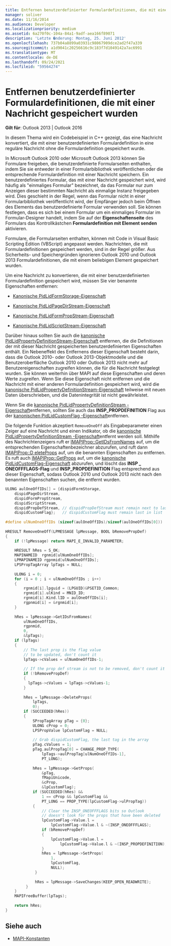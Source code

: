 ```yaml
---
title: Entfernen benutzerdefinierter Formulardefinitionen, die mit einer Nachricht gespeichert wurden
manager: soliver
ms.date: 11/16/2014
ms.audience: Developer
ms.localizationpriority: medium
ms.assetid: 6a270f0c-104a-84a1-9adf-aea166f89071
description: 'Letzte �nderung: Montag, 25. Juni 2012'
ms.openlocfilehash: 737b04a8899a03931c98067909dce2ad2f47a339
ms.sourcegitcommit: a1d9041c20256616c9c183f7d1049142a7ac6991
ms.translationtype: MT
ms.contentlocale: de-DE
ms.lasthandoff: 09/24/2021
ms.locfileid: "59564274"
---
```

# <a name="remove-custom-form-definition-saved-with-a-message"></a>Entfernen benutzerdefinierter Formulardefinitionen, die mit einer Nachricht gespeichert wurden
  
**Gilt für**: Outlook 2013 | Outlook 2016 
  
In diesem Thema wird ein Codebeispiel in C++ gezeigt, das eine Nachricht konvertiert, die mit einer benutzerdefinierten Formulardefinition in eine reguläre Nachricht ohne die Formulardefinition gespeichert wurde.
  
In Microsoft Outlook 2010 oder Microsoft Outlook 2013 können Sie Formulare freigeben, die benutzerdefinierte Formularseiten enthalten, indem Sie sie entweder in einer Formularbibliothek veröffentlichen oder die entsprechende Formulardefinition mit einer Nachricht speichern. Ein benutzerdefiniertes Formular, das mit einer Nachricht gespeichert wird, wird häufig als "einmaliges Formular" bezeichnet, da das Formular nur zum Anzeigen dieser bestimmten Nachricht als einmalige Instanz freigegeben wird. Dies geschieht in der Regel, wenn das Formular nicht in einer Formularbibliothek veröffentlicht wird, der Empfänger jedoch beim Öffnen des Elements das benutzerdefinierte Formular verwenden soll. Sie können festlegen, dass es sich bei einem Formular um ein einmaliges Formular im Formular-Designer handelt, indem Sie auf der **Eigenschaftenseite** des Formulars das Kontrollkästchen **Formulardefinition mit Element senden** aktivieren. 
  
Formulare, die Formularseiten enthalten, können mit Code in Visual Basic Scripting Edition (VBScript) angepasst werden. Nachrichten, die mit Formulardefinitionen gespeichert werden, sind in der Regel größer. Aus Sicherheits- und Speichergründen ignorieren Outlook 2010 und Outlook 2013 Formulardefinitionen, die mit einem beliebigen Element gespeichert wurden.
  
Um eine Nachricht zu konvertieren, die mit einer benutzerdefinierten Formulardefinition gespeichert wird, müssen Sie vier benannte Eigenschaften entfernen:
  
- [Kanonische PidLidFormStorage-Eigenschaft](pidlidformstorage-canonical-property.md)
    
- [Kanonische PidLidPageDirStream-Eigenschaft](pidlidpagedirstream-canonical-property.md)
    
- [Kanonische PidLidFormPropStream-Eigenschaft](pidlidformpropstream-canonical-property.md)
    
- [Kanonische PidLidScriptStream-Eigenschaft](pidlidscriptstream-canonical-property.md)
    
Darüber hinaus sollten Sie auch die [kanonische PidLidPropertyDefinitionStream-Eigenschaft](pidlidpropertydefinitionstream-canonical-property.md) entfernen, die die Definitionen der mit dieser Nachricht gespeicherten benutzerdefinierten Eigenschaften enthält. Ein Nebeneffekt des Entfernens dieser Eigenschaft besteht darin, dass die Outlook 2010- oder Outlook 2013-Objektmodelle und die Benutzeroberfläche Outlook 2010 oder Outlook 2013 nicht mehr auf Benutzereigenschaften zugreifen können, die für die Nachricht festgelegt wurden. Sie können weiterhin über MAPI auf diese Eigenschaften und deren Werte zugreifen. Wenn Sie diese Eigenschaft nicht entfernen und die Nachricht mit einer anderen Formulardefinition gespeichert wird, wird die [kanonische PidLidPropertyDefinitionStream-Eigenschaft](pidlidpropertydefinitionstream-canonical-property.md) teilweise mit neuen Daten überschrieben, und die Datenintegrität ist nicht gewährleistet. 
  
Wenn Sie die [kanonische PidLidPropertyDefinitionStream -Eigenschaft](pidlidpropertydefinitionstream-canonical-property.md)entfernen, sollten Sie auch das **INSP_PROPDEFINITION** Flag aus der [kanonischen PidLidCustomFlag -Eigenschaft](pidlidcustomflag-canonical-property.md)entfernen.
  
Die folgende Funktion akzeptiert  `RemoveOneOff` als Eingabeparameter einen Zeiger auf eine Nachricht und einen Indikator, ob die [kanonische PidLidPropertyDefinitionStream -Eigenschaft](pidlidpropertydefinitionstream-canonical-property.md)entfernt werden soll. Mithilfe des Nachrichtenzeigers ruft er [IMAPIProp::GetIDsFromNames](imapiprop-getidsfromnames.md) auf, um die entsprechenden Eigenschaftenbezeichner abzurufen, und ruft dann [IMAPIProp::D eleteProps](imapiprop-deleteprops.md) auf, um die benannten Eigenschaften zu entfernen. Es ruft auch [IMAPIProp::GetProps](imapiprop-getprops.md) auf, um die [kanonische PidLidCustomFlag-Eigenschaft](pidlidcustomflag-canonical-property.md) abzurufen, und löscht das **INSP \_ ONEOFFFLAGS-Flag** und **INSP_PROPDEFINITION** Flag entsprechend aus dieser Eigenschaft, sodass Outlook 2010 und Outlook 2013 nicht nach den benannten Eigenschaften suchen, die entfernt wurden. 
  
```cpp
ULONG aulOneOffIDs[] = {dispidFormStorage,  
    dispidPageDirStream, 
    dispidFormPropStream, 
    dispidScriptStream, 
    dispidPropDefStream, // dispidPropDefStream must remain next to last in list 
    dispidCustomFlag};   // dispidCustomFlag must remain last in list 
 
#define ulNumOneOffIDs (sizeof(aulOneOffIDs)/sizeof(aulOneOffIDs[0])) 
 
HRESULT RemoveOneOff(LPMESSAGE lpMessage, BOOL bRemovePropDef) 
{ 
    if (!lpMessage) return MAPI_E_INVALID_PARAMETER; 
     
    HRESULT hRes = S_OK; 
    MAPINAMEID  rgnmid[ulNumOneOffIDs]; 
    LPMAPINAMEID rgpnmid[ulNumOneOffIDs]; 
    LPSPropTagArray lpTags = NULL; 
 
    ULONG i = 0; 
    for (i = 0 ; i < ulNumOneOffIDs ; i++) 
    { 
        rgnmid[i].lpguid = (LPGUID)&PSETID_Common; 
        rgnmid[i].ulKind = MNID_ID; 
        rgnmid[i].Kind.lID = aulOneOffIDs[i]; 
        rgpnmid[i] = &rgnmid[i]; 
    } 
   
    hRes = lpMessage->GetIDsFromNames( 
        ulNumOneOffIDs, 
        rgpnmid, 
        0, 
        &lpTags); 
    if (lpTags) 
    { 
        // The last prop is the flag value  
        // to be updated, don't count it 
        lpTags->cValues = ulNumOneOffIDs-1; 
 
        // If the prop def stream is not to be removed, don't count it 
        if (!bRemovePropDef) 
        { 
          lpTags->cValues = lpTags->cValues-1; 
        } 
 
        hRes = lpMessage->DeleteProps( 
            lpTags, 
            0); 
        if (SUCCEEDED(hRes)) 
        { 
            SPropTagArray pTag = {0}; 
            ULONG cProp = 0; 
            LPSPropValue lpCustomFlag = NULL; 
 
            // Grab dispidCustomFlag, the last tag in the array 
            pTag.cValues = 1; 
            pTag.aulPropTag[0] = CHANGE_PROP_TYPE( 
                lpTags->aulPropTag[ulNumOneOffIDs-1], 
                PT_LONG); 
 
            hRes = lpMessage->GetProps( 
                &pTag, 
                fMapiUnicode, 
                &cProp, 
                &lpCustomFlag); 
            if (SUCCEEDED(hRes) &&  
                1 == cProp && lpCustomFlag &&  
                PT_LONG == PROP_TYPE(lpCustomFlag->ulPropTag)) 
            { 
                // Clear the INSP_ONEOFFFLAGS bits so Outlook  
                // doesn't look for the props that have been deleted 
                lpCustomFlag->Value.l =  
                    lpCustomFlag->Value.l & ~(INSP_ONEOFFFLAGS); 
                if (bRemovePropDef) 
                { 
                    lpCustomFlag->Value.l =  
                        lpCustomFlag->Value.l & ~(INSP_PROPDEFINITION); 
                } 
                hRes = lpMessage->SetProps( 
                    1, 
                    lpCustomFlag, 
                    NULL); 
             } 
 
             hRes = lpMessage->SaveChanges(KEEP_OPEN_READWRITE); 
         } 
    } 
    MAPIFreeBuffer(lpTags); 
 
    return hRes; 
}
```

## <a name="see-also"></a>Siehe auch

- [MAPI-Konstanten](mapi-constants.md)


